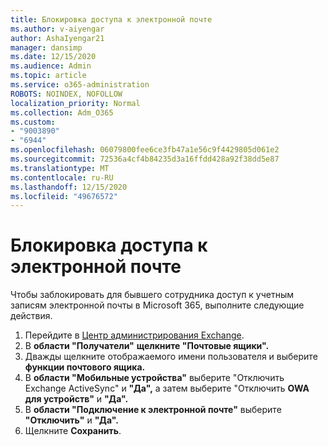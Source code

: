 ```yaml
---
title: Блокировка доступа к электронной почте
ms.author: v-aiyengar
author: AshaIyengar21
manager: dansimp
ms.date: 12/15/2020
ms.audience: Admin
ms.topic: article
ms.service: o365-administration
ROBOTS: NOINDEX, NOFOLLOW
localization_priority: Normal
ms.collection: Adm_O365
ms.custom:
- "9003890"
- "6944"
ms.openlocfilehash: 06079800fee6ce3fb47a1e56c9f4429805d061e2
ms.sourcegitcommit: 72536a4cf4b84235d3a16ffdd428a92f38dd5e87
ms.translationtype: MT
ms.contentlocale: ru-RU
ms.lasthandoff: 12/15/2020
ms.locfileid: "49676572"
---
```

# <a name="block-access-to-email"></a>Блокировка доступа к электронной почте

Чтобы заблокировать для бывшего сотрудника доступ к учетным записям электронной почты в Microsoft 365, выполните следующие действия.

1. Перейдите в [Центр администрирования Exchange](https://go.microsoft.com/fwlink/?linkid=2138629).
1. В **области "Получатели"** **щелкните "Почтовые ящики".**
1. Дважды щелкните отображаемого имени пользователя и выберите **функции почтового ящика.**
1. В **области "Мобильные устройства"** выберите "Отключить Exchange ActiveSync" и **"Да",** а затем выберите "Отключить **OWA для устройств"** и **"Да".** 
1. В **области "Подключение к электронной почте"** выберите **"Отключить"** и **"Да".**
1. Щелкните **Сохранить**.
